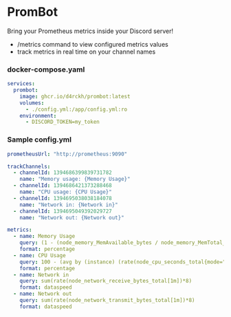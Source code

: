 # PromBot

Bring your Prometheus metrics inside your Discord server!

- /metrics command to view configured metrics values
- track metrics in real time on your channel names

### docker-compose.yaml

```yaml
services:
  prombot:
    image: ghcr.io/d4rckh/prombot:latest
    volumes:
      - ./config.yml:/app/config.yml:ro
    environment:
      - DISCORD_TOKEN=my_token
```

### Sample config.yml

```yaml
prometheusUrl: "http://prometheus:9090"

trackChannels:
  - channelId: 1394686399839731782
    name: "Memory usage: {Memory Usage}"
  - channelId: 1394686421373288468
    name: "CPU usage: {CPU Usage}"
  - channelId: 1394695038038184078
    name: "Network in: {Network in}"
  - channelId: 1394695049392029727
    name: "Network out: {Network out}"

metrics:
  - name: Memory Usage
    query: (1 - (node_memory_MemAvailable_bytes / node_memory_MemTotal_bytes)) * 100
    format: percentage
  - name: CPU Usage
    query: 100 - (avg by (instance) (rate(node_cpu_seconds_total{mode="idle"}[2m])) * 100)
    format: percentage
  - name: Network in
    query: sum(rate(node_network_receive_bytes_total[1m])*8)
    format: dataspeed
  - name: Network out
    query: sum(rate(node_network_transmit_bytes_total[1m])*8)
    format: dataspeed
```